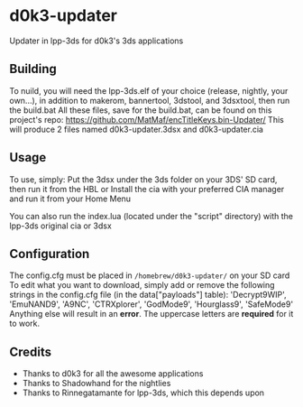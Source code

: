 # d0k3-updater
Updater in lpp-3ds for d0k3's 3ds applications

## Building
To nuild, you will need the lpp-3ds.elf of your choice (release, nightly, your own...), in addition to makerom, bannertool, 3dstool, and 3dsxtool, then run the build.bat
All these files, save for the build.bat, can be found on this project's repo: https://github.com/MatMaf/encTitleKeys.bin-Updater/
This will produce 2 files named d0k3-updater.3dsx and d0k3-updater.cia

## Usage
To use, simply:
Put the 3dsx under the 3ds folder on your 3DS' SD card, then run it from the HBL
or
Install the cia with your preferred CIA manager and run it from your Home Menu

You can also run the index.lua (located under the "script" directory) with the lpp-3ds original cia or 3dsx

## Configuration
The config.cfg must be placed in `/homebrew/d0k3-updater/` on your SD card
To edit what you want to download, simply add or remove the following strings in the config.cfg file (in the data["payloads"] table):
'Decrypt9WIP', 'EmuNAND9', 'A9NC', 'CTRXplorer', 'GodMode9', 'Hourglass9', 'SafeMode9'
Anything else will result in an **error**. The uppercase letters are **required** for it to work.

## Credits
 * Thanks to d0k3 for all the awesome applications
 * Thanks to Shadowhand for the nightlies
 * Thanks to Rinnegatamante for lpp-3ds, which this depends upon